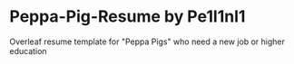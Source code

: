 # Peppa-Pig-Resume by Pe1l1nl1

Overleaf resume template for "Peppa Pigs" who need a new job or higher education 
